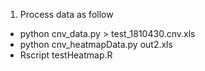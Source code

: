 

1. Process data as follow

- python cnv_data.py > test_1810430.cnv.xls
- python cnv_heatmapData.py out2.xls
- Rscript testHeatmap.R
